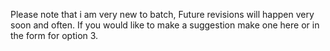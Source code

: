 Please note that i am very new to batch,
Future revisions will happen very soon and often.
If you would like to make a suggestion make one here or in the form for option 3.
